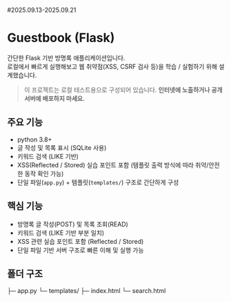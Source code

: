 #2025.09.13-2025.09.21
# Guestbook (Flask)

간단한 Flask 기반 방명록 애플리케이션입니다.  
로컬에서 빠르게 실행해보고 웹 취약점(XSS, CSRF 검사 등)을 학습 / 실험하기 위해 설계했습니다.

> 이 프로젝트는 로컬 테스트용으로 구성되어 있습니다. **인터넷에 노출하거나 공개 서버에 배포하지 마세요.**

## 주요 기능
- python 3.8+ 
- 글 작성 및 목록 표시 (SQLite 사용)
- 키워드 검색 (LIKE 기반)
- XSS(Reflected / Stored) 실습 포인트 포함 (템플릿 출력 방식에 따라 취약/안전한 동작 확인 가능)
- 단일 파일(`app.py`) + 템플릿(`templates/`) 구조로 간단하게 구성

## 핵심 기능
- 방명록 글 작성(POST) 및 목록 조회(READ)
- 키워드 검색 (LIKE 기반 부분 일치)
- XSS 관련 실습 포인트 포함 (Reflected / Stored)
- 단일 파일 기반 서버 구조로 빠른 이해 및 실행 가능

## 폴더 구조
├─ app.py
└─ templates/
   ├─ index.html
   └─ search.html
